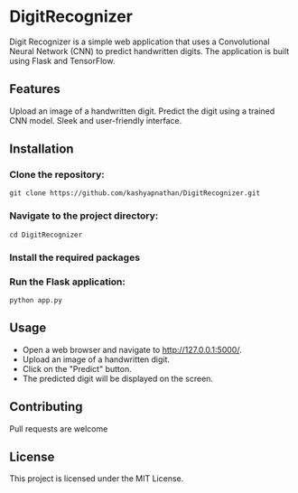 # DigitRecognizer

Digit Recognizer is a simple web application that uses a Convolutional Neural Network (CNN) to predict handwritten digits. The application is built using Flask and TensorFlow.


## Features
Upload an image of a handwritten digit.
Predict the digit using a trained CNN model.
Sleek and user-friendly interface.

## Installation
### Clone the repository:

```
git clone https://github.com/kashyapnathan/DigitRecognizer.git
```

### Navigate to the project directory:

```
cd DigitRecognizer
```

### Install the required packages


### Run the Flask application:

```
python app.py
```

## Usage
* Open a web browser and navigate to http://127.0.0.1:5000/.
* Upload an image of a handwritten digit.
* Click on the "Predict" button.
* The predicted digit will be displayed on the screen.

## Contributing
Pull requests are welcome

## License
This project is licensed under the MIT License.
